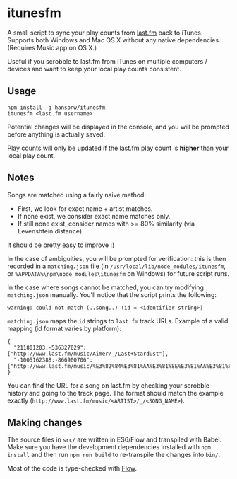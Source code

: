 # itunesfm

A small script to sync your play counts from [last.fm](http://last.fm) back to iTunes. Supports both Windows and Mac OS X without any native dependencies. (Requires Music.app on OS X.)

Useful if you scrobble to last.fm from iTunes on multiple computers / devices and want to keep your local play counts consistent.

## Usage

```
npm install -g hansonw/itunesfm
itunesfm <last.fm username>
```

Potential changes will be displayed in the console, and you will be prompted before anything is actually saved.

Play counts will only be updated if the last.fm play count is **higher** than your local play count.

## Notes

Songs are matched using a fairly naive method:
- First, we look for exact name + artist matches.
- If none exist, we consider exact name matches only.
- If still none exist, consider names with >= 80% similarity (via Levenshtein distance)

It should be pretty easy to improve :)

In the case of ambiguities, you will be prompted for verification: this is then recorded in a `matching.json` file (in `/usr/local/lib/node_modules/itunesfm`, or `%APPDATA%\npm\node_modules\itunesfm` on Windows) for future script runs.

In the case where songs cannot be matched, you can try modifying `matching.json` manually. You'll notice that the script prints the following:

```
warning: could not match (..song..) (id = <identifier string>)
```

`matching.json` maps the `id` strings to `last.fm` track URLs. Example of a valid mapping (id format varies by platform):

```
{
  "211801203:-536327029":["http://www.last.fm/music/Aimer/_/Last+Stardust"],
  "-1005162388:-866900706":["http://www.last.fm/music/%E3%82%84%E3%81%AA%E3%81%8E%E3%81%AA%E3%81%8E/_/%E6%98%A5%E6%93%AC%E3%81%8D"],
}
```

You can find the URL for a song on last.fm by checking your scrobble history and going to the track page. The format should match the example exactly (`http://www.last.fm/music/<ARTIST>/_/<SONG_NAME>`).

## Making changes

The source files in `src/` are written in ES6/Flow and transpiled with Babel. Make sure you have the development dependencies installed with `npm install` and then run `npm run build` to re-transpile the changes into `bin/`.

Most of the code is type-checked with [Flow](http://flowtype.org/).
